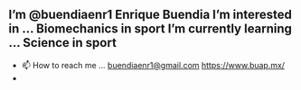 I’m @buendiaenr1   Enrique Buendia
I’m interested in ... Biomechanics in sport
I’m currently learning ... Science in sport
-
- 📫 How to reach me ... buendiaenr1@gmail.com        https://www.buap.mx/ 
- 



